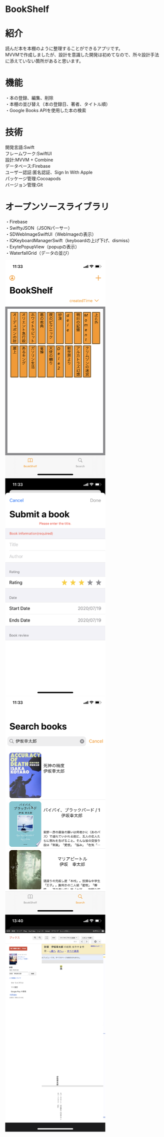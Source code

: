 # BookShelf

# 紹介
読んだ本を本棚のように整理することができるアプリです。  
MVVMで作成しましたが、設計を意識した開発は初めてなので、所々設計手法に添えていない箇所があると思います。

# 機能
・本の登録、編集、削除  
・本棚の並び替え（本の登録日、著者、タイトル順）  
・Google Books APIを使用した本の検索  

# 技術
開発言語:Swift  
フレームワーク:SwiftUI  
設計:MVVM + Combine  
データベース:Firebase  
ユーザー認証:匿名認証、Sign In With Apple  
パッケージ管理:Cocoapods  
バージョン管理:Git  

# オープンソースライブラリ
・Firebase  
・SwiftyJSON（JSONパーサー）  
・SDWebImageSwiftUI（WebImageの表示）  
・IQKeyboardManagerSwift（keyboardの上げ下げ、dismiss）  
・ExytePopupView（popupの表示）  
・WaterfallGrid（データの並び）  


<img src="IMG_1148.png" width=320px>
<img src="IMG_1149.png" width=320px>
<img src="IMG_1150.png" width=320px>
<img src="IMG_1151.png" width=320px>
